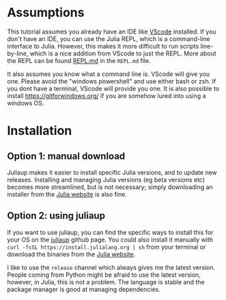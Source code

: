 # Assumptions
This tutorial assumes you already have an IDE like [VScode](https://code.visualstudio.com/) installed. If you don't have an IDE, you can use the Julia REPL, which is a command-line interface to Julia. However, this makes it more difficult to run scripts line-by-line, which is a nice addition from VScode to just the REPL. More about the REPL can be found [REPL.md](here) in the `REPL.md` file.

It also assumes you know what a command line is. VScode will give you one. Please avoid the "windows powershell" and use either bash or zsh. If you dont have a terminal, VScode will provide you one. It is also possible to install https://gitforwindows.org/ if you are somehow lured into using a windows OS.

# Installation
## Option 1: manual download
Juliaup makes it easier to install specific Julia versions, and to update new releases. Installing and managing Julia versions (eg beta versions etc) becomes more streamlined, but is not necessary; simply downloading an installer from the [Julia website](https://julialang.org/downloads/) is also fine.

## Option 2: using juliaup
If you want to use juliaup, you can find the specific ways to install this for your OS on the [juliaup](https://github.com/JuliaLang/juliaup) github page. You could also install it manually with `curl -fsSL https://install.julialang.org | sh` from your terminal or download the binaries from the [Julia website](https://julialang.org/downloads/).

I like to use the `release` channel which always gives me the latest version. People coming from Python might be afraid to use the latest version, however, in Julia, this is not a problem. The language is stable and the package manager is good at managing dependencies.
